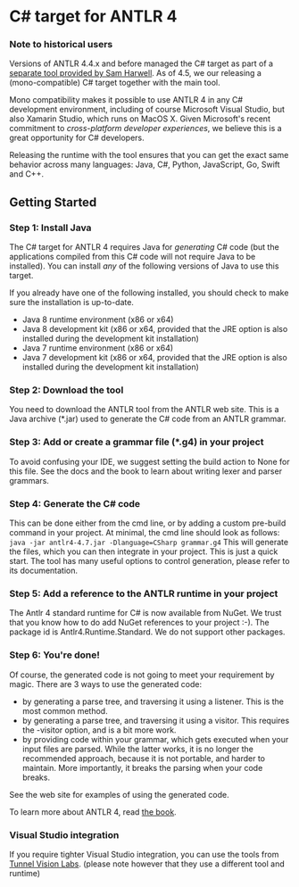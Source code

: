 # C# target for ANTLR 4

### Note to historical users

Versions of ANTLR 4.4.x and before managed the C# 
target as part of a [separate tool provided by Sam Harwell](https://github.com/tunnelvisionlabs/antlr4cs/releases/tag/v4.3.0).
As of 4.5, we our releasing a (mono-compatible) C# target together
with the main tool.

Mono compatibility makes it possible to use ANTLR 4 in any C# development
environment, including of course Microsoft Visual Studio, but also Xamarin Studio, which runs on MacOS X.
Given Microsoft's recent commitment to *cross-platform developer experiences*,
we believe this is a great opportunity for C# developers.

Releasing the runtime with the tool ensures that you can get the exact same behavior across many languages: Java, C#, Python, JavaScript, Go, Swift and C++.

## Getting Started

### Step 1: Install Java

The C# target for ANTLR 4 requires Java for *generating* C# code (but the applications compiled from this C# code will not require Java to be installed).
You can install *any* of the following versions of Java to use this target.

If you already have one of the following installed, you should check to make sure the installation is up-to-date.

* Java 8 runtime environment (x86 or x64)
* Java 8 development kit (x86 or x64, provided that the JRE option is also installed during the development kit installation)
* Java 7 runtime environment (x86 or x64)
* Java 7 development kit (x86 or x64, provided that the JRE option is also installed during the development kit installation)

### Step 2: Download the tool

You need to download the ANTLR tool from the ANTLR web site.
This is a Java archive (*.jar) used to generate the C# code from an ANTLR grammar.


### Step 3: Add or create a grammar file (*.g4) in your project

To avoid confusing your IDE, we suggest setting the build action to None for this file.
See the docs and the book to learn about writing lexer and parser grammars.


### Step 4: Generate the C# code

This can be done either from the cmd line, or by adding a custom pre-build command in your project.
At minimal, the cmd line should look as follows: ``java -jar antlr4-4.7.jar -Dlanguage=CSharp grammar.g4``
This will generate the files, which you can then integrate in your project.
This is just a quick start. The tool has many useful options to control generation, please refer to its documentation.

### Step 5: Add a reference to the ANTLR runtime in your project

The Antlr 4 standard runtime for C# is now available from NuGet.
We trust that you know how to do add NuGet references to your project :-).
The package id is Antlr4.Runtime.Standard. We do not support other packages.


### Step 6: You're done!

Of course, the generated code is not going to meet your requirement by magic.
There are 3 ways to use the generated code:
 - by generating a parse tree, and traversing it using a listener. This is the most common method.
 - by generating a parse tree, and traversing it using a visitor. This requires the -visitor option, and is a bit more work.
 - by providing code within your grammar, which gets executed when your input files are parsed. 
While the latter works, it is no longer the recommended approach, because it is not portable, and harder to maintain. More importantly, it breaks the parsing when your code breaks.

See the web site for examples of using the generated code.
 
To learn more about ANTLR 4, read [the book](http://a.co/2n4rJlb).
 
### Visual Studio integration

If you require tighter Visual Studio integration, you can use the tools from [Tunnel Vision Labs](http://tunnelvisionlabs.com/). 
(please note however that they use a different tool and runtime)

